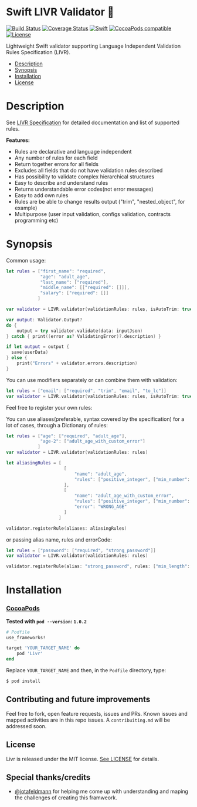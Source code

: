 Swift LIVR Validator 📏
======================================
[![Build Status](https://travis-ci.org/marinofelipe/swift-validator-livr.svg?branch=master)](https://travis-ci.org/marinofelipe/swift-validator-livr)
[![Coverage Status](https://coveralls.io/repos/github/marinofelipe/swift-validator-livr/badge.svg?branch=master)](https://coveralls.io/github/marinofelipe/swift-validator-livr?branch=master)
<a href="https://swift.org"><img src="https://img.shields.io/badge/Swift-4.1-orange.svg?style=flat" alt="Swift" /></a>
[![CocoaPods compatible](https://img.shields.io/cocoapods/v/Livr.svg)](https://cocoapods.org/pods/Livr)
[![License](https://img.shields.io/cocoapods/l/Livr.svg)](https://raw.githubusercontent.com/marinofelipe/swift-validator-livr/master/LICENSE)

Lightweight Swift validator supporting Language Independent Validation Rules Specification (LIVR).

- [Description](#description)
- [Synopsis](#synopsis)
- [Installation](#installation)
- [License](#license)

# Description
See [LIVR Specification](http://livr-spec.org) for detailed documentation and list of supported rules.

__Features:__

 * Rules are declarative and language independent
 * Any number of rules for each field
 * Return together errors for all fields
 * Excludes all fields that do not have validation rules described
 * Has possibility to validate complex hierarchical structures
 * Easy to describe and understand rules
 * Returns understandable error codes(not error messages)
 * Easy to add own rules
 * Rules are be able to change results output ("trim", "nested\_object", for example)
 * Multipurpose (user input validation, configs validation, contracts programming etc)

# Synopsis
Common usage:

```Swift
let rules = ["first_name": "required",
             "age": "adult_age",
             "last_name": ["required"],
             "middle_name": [["required": []]],
             "salary": ["required": []]
            ]

var validator = LIVR.validator(validationRules: rules, isAutoTrim: true)

var output: Validator.Output?
do {
    output = try validator.validate(data: inputJson)
} catch { print((error as? ValidatingError)?.description) }

if let output = output {
  save(userData)
} else {
    print("Errors" + validator.errors.description)
}
```

You can use modifiers separately or can combine them with validation:

```Swift
let rules = ["email": ["required", "trim", "email", "to_lc"]]
var validator = LIVR.validator(validationRules: rules, isAutoTrim: true)
```

Feel free to register your own rules:

You can use aliases(preferable, syntax covered by the specification) for a lot of cases, through a Dictionary of rules:

```Swift
let rules = ["age": ["required", "adult_age"],
             "age-2": ["adult_age_with_custom_error"]
            ]
var validator = LIVR.validator(validationRules: rules)

let aliasingRules = [
                      [
                          "name": "adult_age",
                          "rules": ["positive_integer", ["min_number": 18]]
                      ],
                      [
                          "name": "adult_age_with_custom_error",
                          "rules": ["positive_integer", ["min_number": 18]],
                          "error": "WRONG_AGE"
                      ]
                    ]

validator.registerRule(aliases: aliasingRules)
```

or passing alias name, rules and errorCode:

```Swift
let rules = ["password": ["required", "strong_password"]]
var validator = LIVR.validator(validationRules: rules)

validator.registerRule(alias: "strong_password", rules: ["min_length": 6], errorCode: "WEAK_PASSWORD")
```

# Installation

### [CocoaPods](https://guides.cocoapods.org/using/using-cocoapods.html)

**Tested with `pod --version`: `1.0.2`**

```ruby
# Podfile
use_frameworks!

target 'YOUR_TARGET_NAME' do
    pod 'Livr'
end
```

Replace `YOUR_TARGET_NAME` and then, in the `Podfile` directory, type:

```bash
$ pod install
```

## Contributing and future improvements
Feel free to fork, open feature requests, issues and PRs. Known issues and mapped activities are in this repo issues.
A `contribuiting.md` will be addressed soon.

## License
Livr is released under the MIT license. [See LICENSE](https://github.com/marinofelipe/swift-validator-livr/blob/master/LICENSE) for details.

## Special thanks/credits
- [@jotafeldmann](https://github.com/jotafeldmann) for helping me come up with understanding and maping the challenges of creating this framweork.
